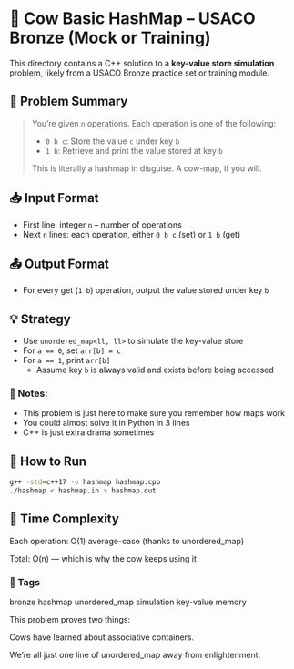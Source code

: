 # 🐄 Cow Basic HashMap – USACO Bronze (Mock or Training)

This directory contains a C++ solution to a **key-value store simulation** problem, likely from a USACO Bronze practice set or training module.

## 📜 Problem Summary
> You’re given `n` operations. Each operation is one of the following:
>
> - `0 b c`: Store the value `c` under key `b`
> - `1 b`: Retrieve and print the value stored at key `b`
>
> This is literally a hashmap in disguise. A cow-map, if you will.

## 📥 Input Format
- First line: integer `n` – number of operations
- Next `n` lines: each operation, either `0 b c` (set) or `1 b` (get)

## 📤 Output Format
- For every get (`1 b`) operation, output the value stored under key `b`

## 💡 Strategy

- Use `unordered_map<ll, ll>` to simulate the key-value store
- For `a == 0`, set `arr[b] = c`
- For `a == 1`, print `arr[b]`
  - Assume key `b` is always valid and exists before being accessed

### 🧠 Notes:
- This problem is just here to make sure you remember how maps work
- You could almost solve it in Python in 3 lines
- C++ is just extra drama sometimes

## 🚀 How to Run
```sh
g++ -std=c++17 -o hashmap hashmap.cpp
./hashmap < hashmap.in > hashmap.out
```
## 🧠 Time Complexity
Each operation: O(1) average-case (thanks to unordered_map)

Total: O(n) — which is why the cow keeps using it

### 🔖 Tags
bronze hashmap unordered_map simulation key-value memory

This problem proves two things:

Cows have learned about associative containers.

We’re all just one line of unordered_map away from enlightenment.

